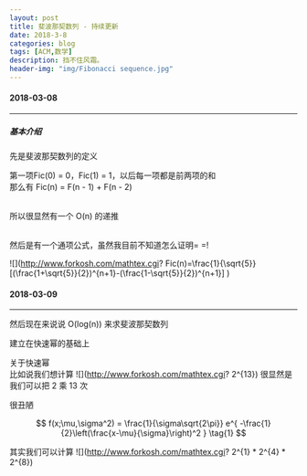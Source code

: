 ```yaml
---
layout: post
title: 斐波那契数列 - 持续更新
date: 2018-3-8
categories: blog
tags: [ACM,数学]
description: 挡不住风霜。
header-img: "img/Fibonacci sequence.jpg"
---
```


#### 2018-03-08
***

##### 基本介绍

先是斐波那契数列的定义

第一项Fic(0) = 0，Fic(1) = 1，以后每一项都是前两项的和<br>
那么有    Fic(n) = F(n - 1) + F(n - 2)<br><br>

所以很显然有一个 O(n) 的递推<br><br>

然后是有一个通项公式，虽然我目前不知道怎么证明= =!<br>

![](http://www.forkosh.com/mathtex.cgi? Fic(n)=\frac{1}{\sqrt{5}}[(\frac{1+\sqrt{5}}{2})^{n+1}-(\frac{1-\sqrt{5}}{2})^{n+1}]
)

#### 2018-03-09
***

然后现在来说说 O(log(n)) 来求斐波那契数列<br>

建立在快速幂的基础上<br>

关于快速幂<br>
比如说我们想计算 ![](http://www.forkosh.com/mathtex.cgi? 2^{13})
很显然是我们可以把 2 乘 13 次<br>

很丑陋<br>

$$
f(x;\mu,\sigma^2) = \frac{1}{\sigma\sqrt{2\pi}} e^{ -\frac{1}{2}\left(\frac{x-\mu}{\sigma}\right)^2 } \tag{1}
$$

其实我们可以计算 ![](http://www.forkosh.com/mathtex.cgi? 2^{1} * 2^{4} * 2^{8})

